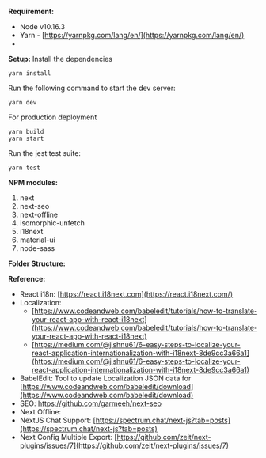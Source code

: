 ﻿**Requirement:**

 - Node v10.16.3
 - Yarn - [https://yarnpkg.com/lang/en/](https://yarnpkg.com/lang/en/)
 - 

**Setup:**
Install the dependencies

    yarn install

Run the following command to start the dev server:

    yarn dev

For production deployment

    yarn build
    yarn start

Run the jest test suite:

    yarn test

**NPM modules:**
1. next
2. next-seo
3. next-offline
4. isomorphic-unfetch
5. i18next
6. material-ui
7. node-sass

**Folder Structure:**

**Reference:**

 - React i18n: [https://react.i18next.com](https://react.i18next.com/)
 - Localization: 
   - [https://www.codeandweb.com/babeledit/tutorials/how-to-translate-your-react-app-with-react-i18next](https://www.codeandweb.com/babeledit/tutorials/how-to-translate-your-react-app-with-react-i18next)
   - [https://medium.com/@jishnu61/6-easy-steps-to-localize-your-react-application-internationalization-with-i18next-8de9cc3a66a1](https://medium.com/@jishnu61/6-easy-steps-to-localize-your-react-application-internationalization-with-i18next-8de9cc3a66a1)
 - BabelEdit: Tool to update Localization JSON data for  [https://www.codeandweb.com/babeledit/download](https://www.codeandweb.com/babeledit/download)
 - SEO: https://github.com/garmeeh/next-seo
 - Next Offline: 
 - NextJS Chat Support: [https://spectrum.chat/next-js?tab=posts](https://spectrum.chat/next-js?tab=posts)
 - Next Config Multiple Export: [https://github.com/zeit/next-plugins/issues/7](https://github.com/zeit/next-plugins/issues/7)


